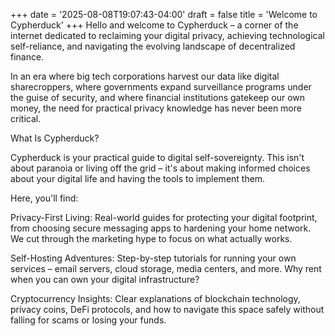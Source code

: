 +++
date = '2025-08-08T19:07:43-04:00'
draft = false
title = 'Welcome to Cypherduck'
+++
Hello and welcome to Cypherduck – a corner of the internet dedicated to reclaiming your digital privacy, achieving technological self-reliance, and navigating the evolving landscape of decentralized finance.

In an era where big tech corporations harvest our data like digital sharecroppers, where governments expand surveillance programs under the guise of security, and where financial institutions gatekeep our own money, the need for practical privacy knowledge has never been more critical.

What Is Cypherduck?

Cypherduck is your practical guide to digital self-sovereignty. This isn't about paranoia or living off the grid – it's about making informed choices about your digital life and having the tools to implement them.

Here, you'll find:

Privacy-First Living: Real-world guides for protecting your digital footprint, from choosing secure messaging apps to hardening your home network. We cut through the marketing hype to focus on what actually works.

Self-Hosting Adventures: Step-by-step tutorials for running your own services – email servers, cloud storage, media centers, and more. Why rent when you can own your digital infrastructure?

Cryptocurrency Insights: Clear explanations of blockchain technology, privacy coins, DeFi protocols, and how to navigate this space safely without falling for scams or losing your funds.


